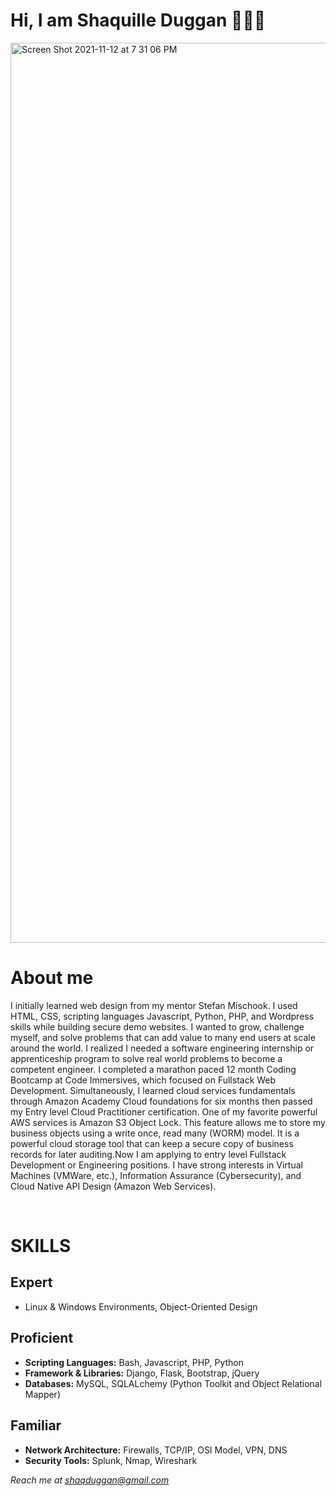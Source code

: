 <h1> Hi, I am Shaquille Duggan 👨🏿‍💻 </h1>
<img width="1440" alt="Screen Shot 2021-11-12 at 7 31 06 PM" src="https://user-images.githubusercontent.com/84408174/141599013-df775cab-4fe6-48b6-8a2e-ba929c2a788c.jpeg">
<h1>About me</h1>
<p> I initially learned web design from my mentor Stefan Mischook. I used HTML, CSS, scripting languages Javascript, Python, PHP, and Wordpress skills while building secure demo websites. I wanted to grow, challenge myself, and solve problems that can add value to many end users at scale around the world. I realized I needed a software engineering internship or apprenticeship program to solve real world problems to become a competent engineer. I completed a marathon paced 12 month Coding Bootcamp at Code Immersives, which focused on Fullstack Web Development. Simultaneously, I learned cloud services fundamentals through Amazon Academy Cloud foundations for six months then passed my Entry level Cloud Practitioner certification. One of my favorite powerful AWS services is Amazon S3 Object Lock. This feature allows me to store my business objects using a write once, read many (WORM) model. It is a powerful cloud storage tool that can keep a secure copy of business records for later auditing.Now I am applying to entry level Fullstack Development or Engineering positions. I have strong interests in Virtual Machines (VMWare, etc.), Information Assurance (Cybersecurity), and Cloud Native API Design (Amazon Web Services).
</p>
<br>
<h1> SKILLS </h1>
<h2> Expert </h2>
<ul>
    <li>Linux & Windows Environments, Object-Oriented Design </li>
</ul>

<h2> Proficient </h2> 
<ul>
    <li> <b>Scripting Languages:</b> Bash, Javascript, PHP, Python </li>
    <li> <b>Framework & Libraries:</b> Django, Flask, Bootstrap, jQuery </li>
    <li> <b>Databases:</b> MySQL, SQLALchemy (Python Toolkit and Object Relational Mapper)</li>
</ul>

<h2> Familiar </h2>
<ul>
    <li> <b>Network Architecture:</b> Firewalls, TCP/IP, OSI Model, VPN, DNS </li>
    <li> <b>Security Tools:</b> Splunk, Nmap, Wireshark </li>
</ul>

<em>Reach me at shaqduggan@gmail.com<em>
